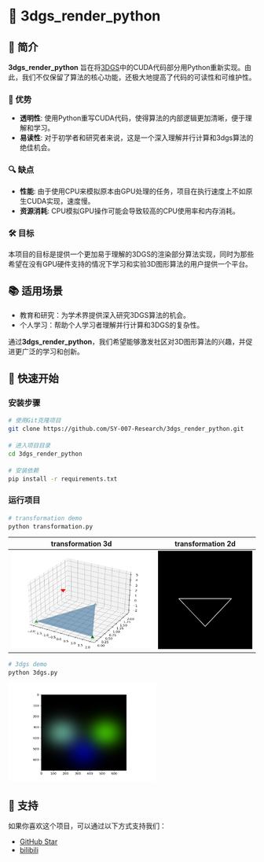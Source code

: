 # 🌟 3dgs_render_python

## 🚀 简介
**3dgs_render_python** 旨在将[3DGS](https://github.com/graphdeco-inria/gaussian-splatting)中的CUDA代码部分用Python重新实现。由此，我们不仅保留了算法的核心功能，还极大地提高了代码的可读性和可维护性。

### 🌈 优势
- **透明性**: 使用Python重写CUDA代码，使得算法的内部逻辑更加清晰，便于理解和学习。
- **易读性**: 对于初学者和研究者来说，这是一个深入理解并行计算和3dgs算法的绝佳机会。

### 🔍 缺点
- **性能**: 由于使用CPU来模拟原本由GPU处理的任务，项目在执行速度上不如原生CUDA实现，速度慢。
- **资源消耗**: CPU模拟GPU操作可能会导致较高的CPU使用率和内存消耗。

### 🛠️ 目标
本项目的目标是提供一个更加易于理解的3DGS的渲染部分算法实现，同时为那些希望在没有GPU硬件支持的情况下学习和实验3D图形算法的用户提供一个平台。


## 📚 适用场景
- 教育和研究：为学术界提供深入研究3DGS算法的机会。
- 个人学习：帮助个人学习者理解并行计算和3DGS的复杂性。

通过**3dgs_render_python**，我们希望能够激发社区对3D图形算法的兴趣，并促进更广泛的学习和创新。



## 🔧 快速开始



### 安装步骤

```bash
# 使用Git克隆项目
git clone https://github.com/SY-007-Research/3dgs_render_python.git

# 进入项目目录
cd 3dgs_render_python

# 安装依赖
pip install -r requirements.txt
```

### 运行项目

```bash
# transformation demo
python transformation.py
```


|transformation 3d|transformation 2d|
|---|---|
|<img src=".\transformation_3d.png" width = 300 height = 200>| <img src=".\tranformation_2d.png" width = 200 height = 200>|

```bash
# 3dgs demo
python 3dgs.py
```
<img src=".\3dgs.png" width = 300 height = 200>


## 🏅 支持

如果你喜欢这个项目，可以通过以下方式支持我们：

- [GitHub Star](https://github.com/SY-007-Research/3dgs_render_python)
- [bilibili](https://space.bilibili.com/644569334?spm_id_from=333.1296.0.0)